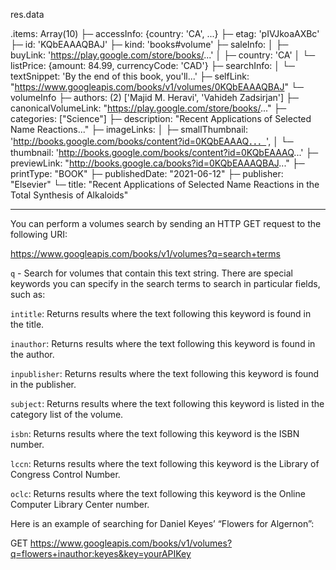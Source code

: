 res.data

.items: Array(10)
 ├─ accessInfo: {country: 'CA', ...}
 ├─ etag: 'pIVJkoaAXBc'
 ├─ id: 'KQbEAAAQBAJ'
 ├─ kind: 'books#volume'
 ├─ saleInfo:
 │   ├─ buyLink: 'https://play.google.com/store/books/...'
 │   ├─ country: 'CA'
 │   └─ listPrice: {amount: 84.99, currencyCode: 'CAD'}
 ├─ searchInfo:
 │   └─ textSnippet: 'By the end of this book, you'll...'
 ├─ selfLink: "https://www.googleapis.com/books/v1/volumes/0KQbEAAAQBAJ"
 └─ volumeInfo
     ├─ authors: (2) ['Majid M. Heravi', 'Vahideh Zadsirjan']
     ├─ canonicalVolumeLink: "https://play.google.com/store/books/..."
     ├─ categories: ["Science"]
     ├─ description: "Recent Applications of Selected Name Reactions..."
     ├─ imageLinks:
     │   ├─ smallThumbnail: 'http://books.google.com/books/content?id=0KQbEAAAQ．．．', 
     │   └─ thumbnail: 'http://books.google.com/books/content?id=0KQbEAAAQ...'
     ├─ previewLink: "http://books.google.ca/books?id=0KQbEAAAQBAJ..."
     ├─ printType: "BOOK"
     ├─ publishedDate: "2021-06-12"
     ├─ publisher: "Elsevier"
     └─ title: "Recent Applications of Selected Name Reactions in the Total Synthesis of Alkaloids"

---

You can perform a volumes search by sending an HTTP GET request to the following URI:

https://www.googleapis.com/books/v1/volumes?q=search+terms

`q` - Search for volumes that contain this text string. There are special keywords you can specify in the search terms to search in particular fields, such as:

`intitle`: Returns results where the text following this keyword is found in the title.

`inauthor`: Returns results where the text following this keyword is found in the author.

`inpublisher`: Returns results where the text following this keyword is found in the publisher.

`subject`: Returns results where the text following this keyword is listed in the category list of the volume.

`isbn`: Returns results where the text following this keyword is the ISBN number.

`lccn`: Returns results where the text following this keyword is the Library of Congress Control Number.

`oclc`: Returns results where the text following this keyword is the Online Computer Library Center number.


Here is an example of searching for Daniel Keyes’ “Flowers for Algernon”:

GET https://www.googleapis.com/books/v1/volumes?q=flowers+inauthor:keyes&key=yourAPIKey
